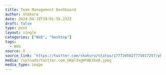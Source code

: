 ```yaml
---
title: Team Management Dashboard
author: shakuro
date: 2024-04-18T19:01:58.232Z
draft: false
type: post
layout: single
categories: ["Web", "Desktop"]
tags:
  - Web
source: X
source_link: 'https://twitter.com/shakuro/status/1777345027775017297/photo/1'
media: /uploads/twitter.com_GKpl3xgWYAEIbxA.jpeg
media_type: image
---
```


